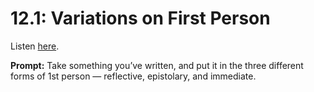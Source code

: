 # 12.1: Variations on First Person 

Listen [here](http://www.writingexcuses.com/2017/01/01/12-1-variations-on-first-person/). 

**Prompt:** <span data-sheets-userformat='{"2":705,"3":{"1":0},"9":0,"10":0,"12":0}' data-sheets-value="{&quot;1&quot;:2,&quot;2&quot;:&quot;Take something you've written, and put it in the three different forms of 1st person - Reflective, epistolary, and immediate.&quot;}">Take something you’ve written, and put it in the three different forms of 1st person — reflective, epistolary, and immediate.</span>